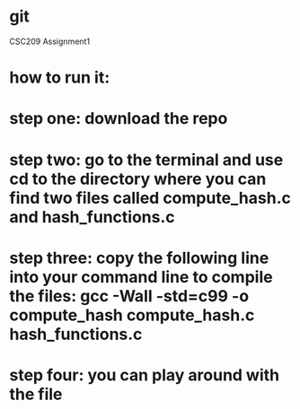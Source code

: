 # git
CSC209 Assignment1
# how to run it:
# step one: download the repo
# step two: go to the terminal and use cd to the directory where you can find two files called compute_hash.c and hash_functions.c
# step three: copy the following line into your command line to compile the files: gcc -Wall -std=c99 -o compute_hash compute_hash.c hash_functions.c
# step four: you can play around with the file

#
